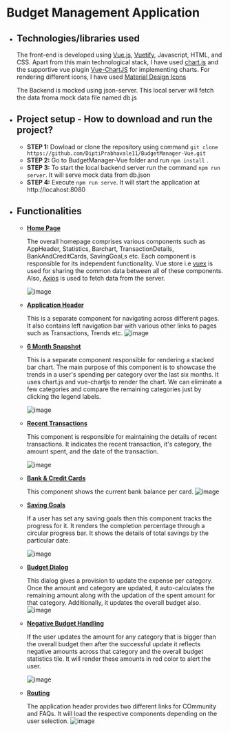 # Budget Management Application

* ## Technologies/libraries used ##

  The front-end is developed using [Vue.js](https://vuejs.org/guide/introduction.html#what-is-vue), [Vuetify](https://vuetifyjs.com/en/components/all/), Javascript, HTML, and CSS. Apart from this main technological stack, I have used [chart.js](https://www.chartjs.org/docs/4.3.3/) and the supportive vue plugin [Vue-ChartJS](https://vue-chartjs.org/migration-guides/) for implementing charts. For rendering different icons, I have used [Material Design Icons](https://pictogrammers.com/library/mdi/)
  
  The Backend is mocked using json-server. This local server will fetch the data froma  mock data file named db.js

* ## Project setup - How to download and run the project? ##

    * <b> STEP 1:</b> Dowload or clone the repository using command ``` git clone https://github.com/DiptiPrabhavale11/BudgetManager-Vue.git ```
    * <b> STEP 2:</b> Go to BudgetManager-Vue folder and run ``` npm install ``` .
    * <b> STEP 3:</b> To start the local backend server run the command ``` npm run server ```. It will serve mock data from db.json 
    * <b> STEP 4:</b> Execute ``` npm run serve ```. It will start the application at http://locahost:8080
 
* ## Functionalities ##
  
  *  <b>[Home Page](https://github.com/DiptiPrabhavale11/BudgetManager-Vue/blob/main/src/components/Dashboard.vue)</b>
  
      The overall homepage comprises various components such as AppHeader, Statistics, Barchart, TransactionDetails, BankAndCreditCards, SavingGoal,s etc. Each component is responsible for its independent functionality. Vue store i.e [vuex](https://vuex.vuejs.org/) is used for sharing the common data between all of these components. Also, [Axios](https://www.npmjs.com/package/axios) is used to fetch data from the server.
     
      ![image](https://github.com/DiptiPrabhavale11/BudgetManager-Vue/assets/113642858/a9511a0d-ecae-4206-822d-7d2d512561da)

  *  <b>[Application Header](https://github.com/DiptiPrabhavale11/BudgetManager-Vue/blob/main/src/components/AppHeader.vue)</b>
 
      This is a separate component for navigating across different pages. It also contains left navigation bar with various other links to pages such as Transactions, Trends etc.
      ![image](https://github.com/DiptiPrabhavale11/BudgetManager-Vue/assets/113642858/d0db9540-fe35-4270-a575-9684911a380e)


  *  <b>[6 Month Snapshot](https://github.com/DiptiPrabhavale11/BudgetManager-Vue/blob/main/src/components/BarChart.vue)</b>
  
      This is a separate component responsible for rendering a stacked bar chart. The main purpose of this component is to showcase the trends in a user's spending per category over the last six months. It uses chart.js and vue-chartjs to render the chart. We can eliminate a few categories and compare the remaining categories just by clicking the legend labels.
     
      ![image](https://github.com/DiptiPrabhavale11/BudgetManager-Vue/assets/113642858/4def6bcf-d1e2-48a1-81a0-8a8cde3e8c4f)

  *  <b>[Recent Transactions](https://github.com/DiptiPrabhavale11/BudgetManager-Vue/blob/main/src/components/TransactionDetails.vue)</b>
 
      This component is responsible for maintaining the details of recent transactions. It indicates the recent transaction, it's category, the amount spent, and the date of the transaction.
     
      ![image](https://github.com/DiptiPrabhavale11/BudgetManager-Vue/assets/113642858/be0b89ef-f7ac-4c53-b5ef-5c5603fd13cd)

  *  <b>[Bank & Credit Cards](https://github.com/DiptiPrabhavale11/BudgetManager-Vue/blob/main/src/components/BankAndCardDetails.vue)</b>

      This component shows the current bank balance per card.
      ![image](https://github.com/DiptiPrabhavale11/BudgetManager-Vue/assets/113642858/e611c22f-ffd5-43d9-8457-b485d27f7c13)

  *  <b>[Saving Goals](https://github.com/DiptiPrabhavale11/BudgetManager-Vue/blob/main/src/components/SavingGoals.vue)</b>
 
      If a user has set any saving goals then this component tracks the progress for it. It renders the completion percentage through a  circular progress bar. It shows the details of total savings by the particular date.
     
      ![image](https://github.com/DiptiPrabhavale11/BudgetManager-Vue/assets/113642858/3f31095d-765c-4bd5-964f-518aa0b86060)

  *  <b>[Budget Dialog](https://github.com/DiptiPrabhavale11/BudgetManager-Vue/blob/main/src/components/BudgetUpdateDialog.vue)</b>
 
      This dialog gives a provision to update the expense per category. Once the amount and category are updated, it auto-calculates the remaining amount along with the updation of the spent amount for that category. Additionally, it updates the overall budget also.
      ![image](https://github.com/DiptiPrabhavale11/BudgetManager-Vue/assets/113642858/a52030bc-e472-4c7d-8fdd-2de03bf70874)


  *  <b>[Negative Budget Handling](https://github.com/DiptiPrabhavale11/BudgetManager-Vue/blob/main/src/components/Statistics.vue)</b>
 
      If the user updates the amount for any category that is bigger than the overall budget then after the successful update it reflects negative amounts across that category and the overall budget statistics tile. It will render these amounts in red color to alert the user.
     
      ![image](https://github.com/DiptiPrabhavale11/BudgetManager-Vue/assets/113642858/e4d6d2cd-d02c-44d5-a2f6-65e4fdc75869)

  *  <b>[Routing](https://github.com/DiptiPrabhavale11/BudgetManager-Vue/blob/main/src/router/index.js)</b>
 
      The application header provides two different links for COmmunity and FAQs. It will load the respective components depending on the user selection.
      ![image](https://github.com/DiptiPrabhavale11/BudgetManager-Vue/assets/113642858/dde40afb-6a20-4757-9a4e-e1a178f2ca33)



